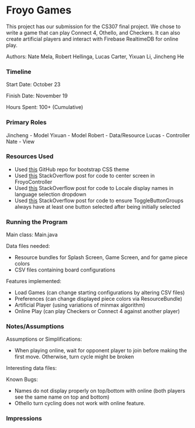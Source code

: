 Froyo Games
====
This project has our submission for the CS307 final project. We chose to write a game that can play
Connect 4, Othello, and Checkers. It can also create artificial players and interact with Firebase
RealtimeDB for online play. 

Authors: Nate Mela, Robert Hellinga, Lucas Carter, Yixuan Li, Jincheng He

### Timeline

Start Date: October 23

Finish Date: November 19

Hours Spent: 100+ (Cumulative)

### Primary Roles

Jincheng - Model
Yixuan - Model
Robert - Data/Resource
Lucas - Controller
Nate - View

### Resources Used

* Used [this](https://github.com/dicolar/jbootx) GitHub repo for bootstrap CSS theme
* Used [this](https://stackoverflow.com/questions/46603948/javafx-position-dialog-and-stage-in-center-of-screen) StackOverflow post for code to center screen in FroyoController
* Used [this](https://stackoverflow.com/questions/41634789/javafx-combobox-display-text-but-return-id-on-selection) StackOverflow post for code to Locale display names in language selection dropdown
* Used [this](https://stackoverflow.com/questions/46835087/prevent-a-toggle-group-from-not-having-a-toggle-selected-java-fx) StackOverflow post for code to ensure ToggleButtonGroups always have at least one button selected after being initially selected

### Running the Program

Main class: Main.java

Data files needed:
 * Resource bundles for Splash Screen, Game Screen, and for game piece colors
 * CSV files containing board configurations 

Features implemented:

 * Load Games (can change starting configurations by altering CSV files)
 * Preferences (can change displayed piece colors via ResourceBundle)
 * Artificial Player (using variations of minmax algorithm)
 * Online Play (can play Checkers or Connect 4 against another player)

### Notes/Assumptions

Assumptions or Simplifications:
 * When playing online, wait for opponent player to join before making the first move. Otherwise, turn cycle might be broken

Interesting data files: 

Known Bugs: 
 * Names do not display properly on top/bottom with online (both players see the same name on top and bottom)
 * Othello turn cycling does not work with online feature. 
 
### Impressions

